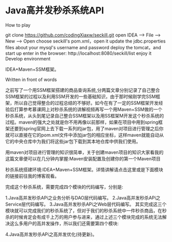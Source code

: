 # Java高并发秒杀系统API

How to play

git clone https://github.com/codingXiaxw/seckill.git
open IDEA --> File --> New --> Open
choose seckill's pom.xml，open it
update the jdbc.properties files about your mysql's username and password
deploy the tomcat，and start up
enter in the browser: http://localhost:8080/seckill/list
enjoy it
Develop environment

IDEA+Maven+SSM框架。

Written in front of words

之前写了一个用SSM框架搭建的商品查询系统,分两篇文章分别记录了自己整合SSM框架的过程以及利用SSM开发的一些基础知识，由于那时候刚学完SSM框架，所以自己觉得整合的过程总结的不够好。如今在有了一定的SSM框架开发经验后打算参考慕课网上对秒杀系统的讲解视频再写一个用Maven+SSM做的一个秒杀系统，从头到尾记录自己整合SSM框架以及用SS框架M开发这个秒杀系统的过程。maven的强大之处就是你不用再像以前那样，如果在项目中用到spring框架还要到spring官网上去下载一系列的jar包，用了maven对项目进行管理之后你就可以直接在它的pom.xml文件中添加jar包的相应坐标，这样maven就能自动从它的中央仓库中为我们将这些jar包下载到其本地仓库中供我们使用。

用maven对项目进行管理的知识很简单，关于创建maven项目的知识大家看我的这篇文章便可以在几分钟内掌握:Maven安装配置及创建你的第一个Maven项目

秒杀系统搭建环境:IDEA+Maven+SSM框架。详情讲解请点击这里或是下面模块的链接前往我的博客观看。

完成这个秒杀系统，需要完成四个模块的代码编写，分别是:

1.Java高并发秒杀APi之业务分析与DAO层代码编写。
2.Java高并发秒杀APi之Service层代码编写。
3.Java高并发秒杀APi之Web层代码编写。
其实完成这三个模块就可以完成我们的秒杀系统了，但对于我们的秒杀系统中一件秒杀商品，在秒杀的时候肯定会有成千上万的用户参与进来，通过上述三个模块完成的系统无法解决这么多用户的高并发操作，所以我们还需要第四个模块:

4.Java高并发秒杀APi之高并发优化(待更新)。
